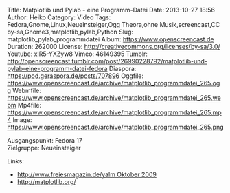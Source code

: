 Title: Matplotlib und Pylab - eine Programm-Datei
Date: 2013-10-27 18:56
Author: Heiko
Category: Video
Tags: Fedora,Gnome,Linux,Neueinsteiger,Ogg Theora,ohne Musik,screencast,CC by-sa,Gnome3,matplotlib,pylab,Python
Slug: matplotlib_pylab_programmdatei
Album: https://www.openscreencast.de
Duration: 262000
License: http://creativecommons.org/licenses/by-sa/3.0/
Youtube: xIR5-YXZyw8
Vimeo: 46149395
Tumblr: http://openscreencast.tumblr.com/post/26990228792/matplotlib-und-pylab-eine-programm-datei-fedora
Diaspora: https://pod.geraspora.de/posts/707896
Oggfile: https://www.openscreencast.de/archive/matplotlib_programmdatei_265.ogg
Webmfile: https://www.openscreencast.de/archive/matplotlib_programmdatei_265.webm
Mp4file: https://www.openscreencast.de/archive/matplotlib_programmdatei_265.mp4
Image: https://www.openscreencast.de/archive/matplotlib_programmdatei_265.png

Ausgangspunkt: Fedora 17  
Zielgruppe: Neueinsteiger  

Links:

  * [http://www.freiesmagazin.de/yalm Oktober 2009](http://www.freiesmagazin.de/yalm "Link zu freiesmagazin.de yalm" )
  * <http://matplotlib.org/>

